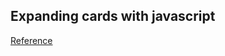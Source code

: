 <h2>Expanding cards with javascript</h2>
<a href="https://50projects50days.com/projects/expanding-cards/">Reference</a>